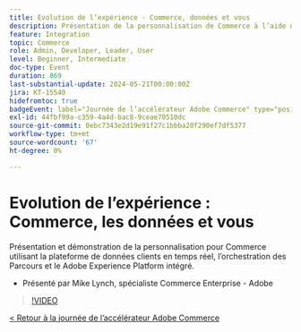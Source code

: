 ```yaml
---
title: Evolution de l’expérience - Commerce, données et vous
description: Présentation de la personnalisation de Commerce à l’aide de la plateforme de données clients en temps réel, de l’orchestration des Parcours et de Adobe Experience Platform intégré.
feature: Integration
topic: Commerce
role: Admin, Developer, Leader, User
level: Beginner, Intermediate
doc-type: Event
duration: 869
last-substantial-update: 2024-05-21T00:00:00Z
jira: KT-15540
hidefromtoc: true
badgeEvent: label="Journée de l’accélérateur Adobe Commerce" type="positive" url="https://experienceleague.adobe.com/fr/docs/events/apac-commerce-recordings/2024/overview"
exl-id: 44fbf99a-c359-4a4d-bac8-9ceae70510dc
source-git-commit: 0ebc7343e2d19e91f27c1bbba20f290ef7df5377
workflow-type: tm+mt
source-wordcount: '67'
ht-degree: 0%

---
```


# Evolution de l’expérience : Commerce, les données et vous

Présentation et démonstration de la personnalisation pour Commerce utilisant la plateforme de données clients en temps réel, l’orchestration des Parcours et le Adobe Experience Platform intégré.

+ Présenté par Mike Lynch, spécialiste Commerce Enterprise - Adobe

>[!VIDEO](https://video.tv.adobe.com/v/3454440/?learn=on&captions=fre_fr)

[&lt; Retour à la journée de l’accélérateur Adobe Commerce](./overview.md)
